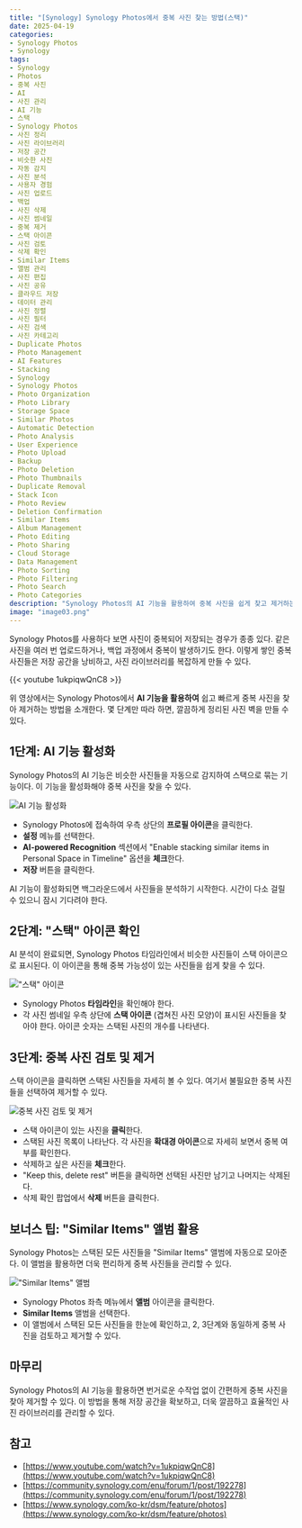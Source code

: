 ```yaml
---
title: "[Synology] Synology Photos에서 중복 사진 찾는 방법(스택)"
date: 2025-04-19
categories:
- Synology Photos
- Synology
tags:
- Synology
- Photos
- 중복 사진
- AI
- 사진 관리
- AI 기능
- 스택
- Synology Photos
- 사진 정리
- 사진 라이브러리
- 저장 공간
- 비슷한 사진
- 자동 감지
- 사진 분석
- 사용자 경험
- 사진 업로드
- 백업
- 사진 삭제
- 사진 썸네일
- 중복 제거
- 스택 아이콘
- 사진 검토
- 삭제 확인
- Similar Items
- 앨범 관리
- 사진 편집
- 사진 공유
- 클라우드 저장
- 데이터 관리
- 사진 정렬
- 사진 필터
- 사진 검색
- 사진 카테고리
- Duplicate Photos
- Photo Management
- AI Features
- Stacking
- Synology
- Synology Photos
- Photo Organization
- Photo Library
- Storage Space
- Similar Photos
- Automatic Detection
- Photo Analysis
- User Experience
- Photo Upload
- Backup
- Photo Deletion
- Photo Thumbnails
- Duplicate Removal
- Stack Icon
- Photo Review
- Deletion Confirmation
- Similar Items
- Album Management
- Photo Editing
- Photo Sharing
- Cloud Storage
- Data Management
- Photo Sorting
- Photo Filtering
- Photo Search
- Photo Categories
description: "Synology Photos의 AI 기능을 활용하여 중복 사진을 쉽게 찾고 제거하는 방법을 안내한다. 이 기능을 통해 비슷한 사진들을 자동으로 감지하고 스택으로 묶어주어, 사용자는 중복 사진을 간편하게 확인하고 삭제할 수 있다. 몇 가지 간단한 단계만 따라 하면, 깔끔한 사진 라이브러리를 유지할 수 있다."
image: "image03.png"
---
```


Synology Photos를 사용하다 보면 사진이 중복되어 저장되는 경우가 종종 있다. 같은 사진을 여러 번 업로드하거나, 백업 과정에서 중복이 발생하기도 한다. 이렇게 쌓인 중복 사진들은 저장 공간을 낭비하고, 사진 라이브러리를 복잡하게 만들 수 있다.

{{< youtube 1ukpiqwQnC8 >}}

위 영상에서는 Synology Photos에서 **AI 기능을 활용하여** 쉽고 빠르게 중복 사진을 찾아 제거하는 방법을 소개한다. 몇 단계만 따라 하면, 깔끔하게 정리된 사진 벽을 만들 수 있다.

## 1단계: AI 기능 활성화

Synology Photos의 AI 기능은 비슷한 사진들을 자동으로 감지하여 스택으로 묶는 기능이다. 이 기능을 활성화해야 중복 사진을 찾을 수 있다.

![AI 기능 활성화](image02.png)

* Synology Photos에 접속하여 우측 상단의 **프로필 아이콘**을 클릭한다.
* **설정** 메뉴를 선택한다.
* **AI-powered Recognition** 섹션에서 "Enable stacking similar items in Personal Space in Timeline" 옵션을 **체크**한다.
* **저장** 버튼을 클릭한다.

AI 기능이 활성화되면 백그라운드에서 사진들을 분석하기 시작한다. 시간이 다소 걸릴 수 있으니 잠시 기다려야 한다.

## 2단계: "스택" 아이콘 확인

AI 분석이 완료되면, Synology Photos 타임라인에서 비슷한 사진들이 스택 아이콘으로 표시된다. 이 아이콘을 통해 중복 가능성이 있는 사진들을 쉽게 찾을 수 있다.

!["스택" 아이콘](image03.png)

* Synology Photos **타임라인**을 확인해야 한다.
* 각 사진 썸네일 우측 상단에 **스택 아이콘** (겹쳐진 사진 모양)이 표시된 사진들을 찾아야 한다. 아이콘 숫자는 스택된 사진의 개수를 나타낸다.

## 3단계: 중복 사진 검토 및 제거

스택 아이콘을 클릭하면 스택된 사진들을 자세히 볼 수 있다. 여기서 불필요한 중복 사진들을 선택하여 제거할 수 있다.

![중복 사진 검토 및 제거](image04.png)

* 스택 아이콘이 있는 사진을 **클릭**한다.
* 스택된 사진 목록이 나타난다. 각 사진을 **확대경 아이콘**으로 자세히 보면서 중복 여부를 확인한다.
* 삭제하고 싶은 사진을 **체크**한다.
* "Keep this, delete rest" 버튼을 클릭하면 선택된 사진만 남기고 나머지는 삭제된다.
* 삭제 확인 팝업에서 **삭제** 버튼을 클릭한다.

## 보너스 팁: "Similar Items" 앨범 활용

Synology Photos는 스택된 모든 사진들을 "Similar Items" 앨범에 자동으로 모아준다. 이 앨범을 활용하면 더욱 편리하게 중복 사진들을 관리할 수 있다.

!["Similar Items" 앨범](image05.png)

* Synology Photos 좌측 메뉴에서 **앨범** 아이콘을 클릭한다.
* **Similar Items** 앨범을 선택한다.
* 이 앨범에서 스택된 모든 사진들을 한눈에 확인하고, 2, 3단계와 동일하게 중복 사진을 검토하고 제거할 수 있다.

## 마무리

Synology Photos의 AI 기능을 활용하면 번거로운 수작업 없이 간편하게 중복 사진을 찾아 제거할 수 있다. 이 방법을 통해 저장 공간을 확보하고, 더욱 깔끔하고 효율적인 사진 라이브러리를 관리할 수 있다.

## 참고

* [https://www.youtube.com/watch?v=1ukpiqwQnC8](https://www.youtube.com/watch?v=1ukpiqwQnC8)
* [https://community.synology.com/enu/forum/1/post/192278](https://community.synology.com/enu/forum/1/post/192278)
* [https://www.synology.com/ko-kr/dsm/feature/photos](https://www.synology.com/ko-kr/dsm/feature/photos)